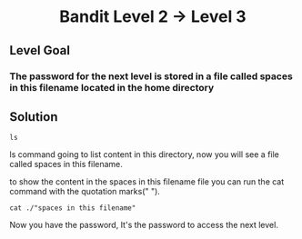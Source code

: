 <p align="center">
  <h1 align="center"><b>Bandit Level 2 → Level 3</b></h1>
</p>

## Level Goal

### The password for the next level is stored in a file called spaces in this filename located in the home directory

## Solution

```shell
ls
```
ls command going to list content in this directory, now you will see a file called spaces in this filename.

to show the content in the spaces in this filename file you can run the cat command with the quotation marks(" ").

```shell
cat ./"spaces in this filename"
```
Now you have the password, It's the password to access the next level.
